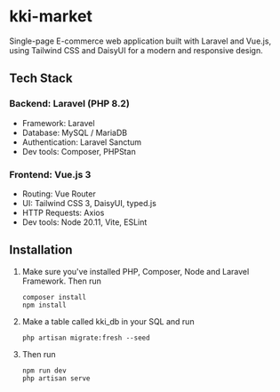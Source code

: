 # kki-market
Single-page E-commerce web application built with Laravel and Vue.js, using Tailwind CSS and DaisyUI for a modern and responsive design.

## Tech Stack
### Backend: Laravel (PHP 8.2)
- Framework: Laravel
- Database: MySQL / MariaDB
- Authentication: Laravel Sanctum
- Dev tools: Composer, PHPStan

### Frontend: Vue.js 3
- Routing: Vue Router
- UI: Tailwind CSS 3, DaisyUI, typed.js
- HTTP Requests: Axios
- Dev tools: Node 20.11, Vite, ESLint

## Installation
1. Make sure you've installed PHP, Composer, Node and Laravel Framework. Then run
    ```
    composer install
    npm install
    ```
2. Make a table called kki_db in your SQL and run
    ```
    php artisan migrate:fresh --seed
    ```
3. Then run
    ```
    npm run dev
    php artisan serve
    ```
